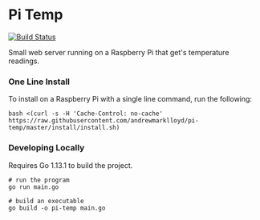 # Pi Temp

[![Build Status](https://travis-ci.org/andrewmarklloyd/pi-temp.svg?branch=master)](https://travis-ci.org/andrewmarklloyd/pi-temp)

Small web server running on a Raspberry Pi that get's temperature readings.


### One Line Install
To install on a Raspberry Pi with a single line command, run the following:
```
bash <(curl -s -H 'Cache-Control: no-cache' https://raw.githubusercontent.com/andrewmarklloyd/pi-temp/master/install/install.sh)
```

### Developing Locally
Requires Go 1.13.1 to build the project.
```
# run the program
go run main.go

# build an executable
go build -o pi-temp main.go
```
